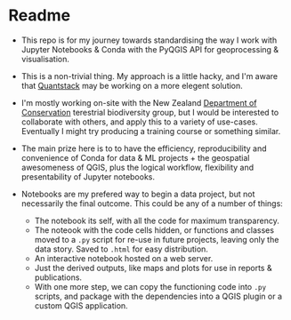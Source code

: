 # Readme

* This repo is for my journey towards standardising the way I work with Jupyter Notebooks & Conda with the PyQGIS API for geoprocessing & visualisation.
 
* This is a non-trivial thing.  My approach is a little hacky, and I'm aware that [Quantstack](https://quantstack.net/) may be working on a more elegent solution.

* I'm mostly working on-site with the New Zealand [Department of Conservation](https://www.doc.govt.nz/) terestrial biodiversity group, but I would be interested to collaborate with others, and apply this to a variety of use-cases.  Eventually I might try producing a training course or something similar.

* The main prize here is to to have the efficiency, reproducibility and convenience of Conda for data & ML projects + the geospatial awesomeness of QGIS, plus the logical workflow, flexibility and presentability of Jupyter notebooks.

* Notebooks are my prefered way to begin a data project, but not necessarily the final outcome.  This could be any of a number of things:
  - The notebook its self, with all the code for maximum transparency.
  - The noteook with the code cells hidden, or functions and classes moved to a `.py` script for re-use in future projects, leaving only the data story. Saved to `.html` for easy distribution.
  - An interactive notebook hosted on a web server.
  - Just the derived outputs, like maps and plots for use in reports & publications.
  - With one more step, we can copy the functioning code into `.py` scripts, and package with the dependencies into a QGIS plugin or a custom QGIS application.
